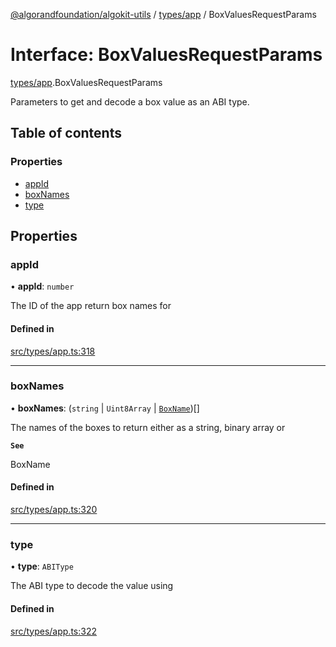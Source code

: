 [@algorandfoundation/algokit-utils](../README.md) / [types/app](../modules/types_app.md) / BoxValuesRequestParams

# Interface: BoxValuesRequestParams

[types/app](../modules/types_app.md).BoxValuesRequestParams

Parameters to get and decode a box value as an ABI type.

## Table of contents

### Properties

- [appId](types_app.BoxValuesRequestParams.md#appid)
- [boxNames](types_app.BoxValuesRequestParams.md#boxnames)
- [type](types_app.BoxValuesRequestParams.md#type)

## Properties

### appId

• **appId**: `number`

The ID of the app return box names for

#### Defined in

[src/types/app.ts:318](https://github.com/algorandfoundation/algokit-utils-ts/blob/main/src/types/app.ts#L318)

___

### boxNames

• **boxNames**: (`string` \| `Uint8Array` \| [`BoxName`](types_app.BoxName.md))[]

The names of the boxes to return either as a string, binary array or

**`See`**

BoxName

#### Defined in

[src/types/app.ts:320](https://github.com/algorandfoundation/algokit-utils-ts/blob/main/src/types/app.ts#L320)

___

### type

• **type**: `ABIType`

The ABI type to decode the value using

#### Defined in

[src/types/app.ts:322](https://github.com/algorandfoundation/algokit-utils-ts/blob/main/src/types/app.ts#L322)
